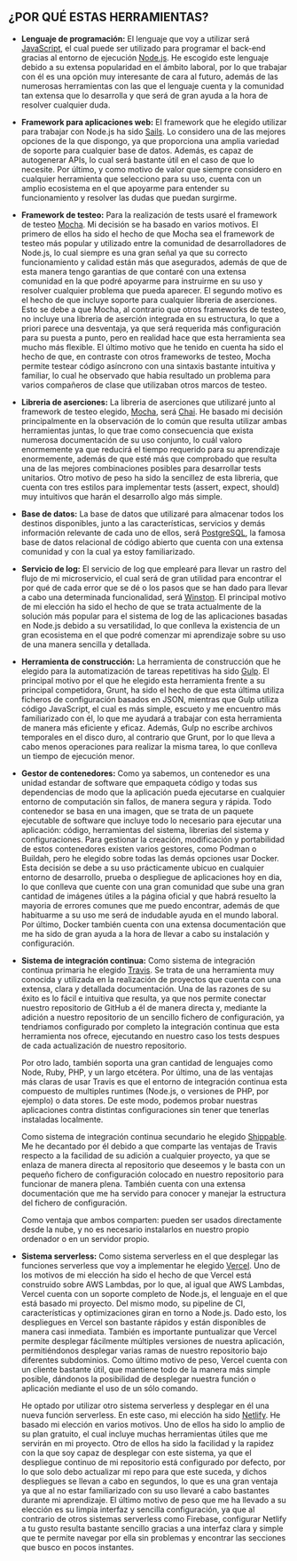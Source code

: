 ## ¿POR QUÉ ESTAS HERRAMIENTAS?
- **Lenguaje de programación:** El lenguaje que voy a utilizar será [JavaScript](https://www.javascript.com/), el cual puede ser utilizado para programar el back-end gracias al entorno de ejecución [Node.js](https://nodejs.org/es/). He escogido este lenguaje debido a su extensa popularidad en el ámbito laboral, por lo que trabajar con él es una opción muy interesante de cara al futuro, además de las numerosas herramientas con las que el lenguaje cuenta y la comunidad tan extensa que lo desarrolla y que será de gran ayuda a la hora de resolver cualquier duda. 

- **Framework para aplicaciones web:** El framework que he elegido utilizar para trabajar con Node.js ha sido [Sails](https://sailsjs.com). Lo considero una de las mejores opciones de la que dispongo, ya que proporciona una amplia variedad de soporte para cualquier base de datos. Además, es capaz de autogenerar APIs, lo cual será bastante útil en el caso de que lo necesite. Por último, y como motivo de valor que siempre considero en cualquier herramienta que selecciono para su uso, cuenta con un amplio ecosistema en el que apoyarme para entender su funcionamiento y resolver las dudas que puedan surgirme.

- **Framework de testeo:** Para la realización de tests usaré el framework de testeo [Mocha](https://mochajs.org/). Mi decisión se ha basado en varios motivos. El primero de ellos ha sido el hecho de que Mocha sea el framework de testeo más popular y utilizado entre la comunidad de desarrolladores de Node.js, lo cual siempre es una gran señal ya que su correcto funcionamiento y calidad están más que asegurados, además de que de esta manera tengo garantias de que contaré con una extensa comunidad en la que podré apoyarme para instruirme en su uso y resolver cualquier problema que pueda aparecer. El segundo motivo es el hecho de que incluye soporte para cualquier libreria de aserciones. Esto se debe a que Mocha, al contrario que otros frameworks de testeo, no incluye una libreria de aserción integrada en su estructura, lo que a priori parece una desventaja, ya que será requerida más configuración para su puesta a punto, pero en realidad hace que esta herramienta sea mucho más flexible. El último motivo que he tenido en cuenta ha sido el hecho de que, en contraste con otros frameworks de testeo, Mocha permite testear código asíncrono con una sintaxis bastante intuitiva y familiar, lo cual he observado que habia resultado un problema para varios compañeros de clase que utilizaban otros marcos de testeo.

- **Libreria de aserciones:** La libreria de aserciones que utilizaré junto al framework de testeo elegido, [Mocha](https://mochajs.org/), será [Chai](https://www.chaijs.com/). He basado mi decisión principalmente en la observación de lo común que resulta utilizar ambas herramientas juntas, lo que trae como consecuencia que exista numerosa documentación de su uso conjunto, lo cuál valoro enormemente ya que reducirá el tiempo requerido para su aprendizaje enormemente, además de que esté más que comprobado que resulta una de las mejores combinaciones posibles para desarrollar tests unitarios. Otro motivo de peso ha sido la sencillez de esta libreria, que cuenta con tres estilos para implementar tests (assert, expect, should) muy intuitivos que harán el desarrollo algo más simple.

- **Base de datos:** La base de datos que utilizaré para almacenar todos los destinos disponibles, junto a las características, servicios y demás información relevante de cada uno de ellos, será [PostgreSQL](https://www.postgresql.org/), la famosa base de datos relacional de código abierto que cuenta con una extensa comunidad y con la cual ya estoy familiarizado. 

- **Servicio de log:** El servicio de log que emplearé para llevar un rastro del flujo de mi microservicio, el cual será de gran utilidad para encontrar el por qué de cada error que se dé o los pasos que se han dado para llevar a cabo una determinada funcionalidad, será [Winston](https://github.com/winstonjs/winston). El principal motivo de mi elección ha sido el hecho de que se trata actualmente de la solución más popular para el sistema de log de las aplicaciones basadas en Node.js debido a su versatilidad, lo que conlleva la existencia de un gran ecosistema en el que podré comenzar mi aprendizaje sobre su uso de una manera sencilla y detallada.

- **Herramienta de construcción:** La herramienta de construcción que he elegido para la automatización de tareas repetitivas ha sido [Gulp](https://gulpjs.com/). El principal motivo por el que he elegido esta herramienta frente a su principal competidora, Grunt, ha sido el hecho de que esta última utiliza ficheros de configuración basados en JSON, mientras que Gulp utiliza código JavaScript, el cual es más simple, escueto y me encuentro más familiarizado con él, lo que me ayudará a trabajar con esta herramienta de manera más eficiente y eficaz. Además, Gulp no escribe archivos temporales en el disco duro, al contrario que Grunt, por lo que lleva a cabo menos operaciones para realizar la misma tarea, lo que conlleva un tiempo de ejecución menor.

- **Gestor de contenedores:** Como ya sabemos, un contenedor es una unidad estandar de software que empaqueta código y todas sus dependencias de modo que la aplicación pueda ejecutarse en cualquier entorno de computación sin fallos, de manera segura y rápida. Todo contenedor se basa en una imagen, que se trata de un paquete ejecutable de software que incluye todo lo necesario para ejecutar una aplicación: código, herramientas del sistema, librerias del sistema y configuraciones. Para gestionar la creación, modificación y portabilidad de estos contenedores existen varios gestores, como Podman o Buildah, pero he elegido sobre todas las demás opciones usar Docker. Esta decisión se debe a su uso prácticamente ubicuo en cualquier entorno de desarrollo, prueba o despliegue de aplicaciones hoy en dia, lo que conlleva que cuente con una gran comunidad que sube una gran cantidad de imágenes útiles a la página oficial y que habrá resuelto la mayoria de errores comunes que me puedo encontrar, además de que habituarme a su uso me será de indudable ayuda en el mundo laboral. Por último, Docker también cuenta con una extensa documentación que me ha sido de gran ayuda a la hora de llevar a cabo su instalación y configuración.

- **Sistema de integración continua:** Como sistema de integración continua primaria he elegido [Travis](https://travis-ci.com/). Se trata de una herramienta muy conocida y utilizada en la realización de proyectos que cuenta con una extensa, clara y detallada documentación. Una de las razones de su éxito es lo fácil e intuitiva que resulta, ya que nos permite conectar nuestro repositorio de GitHub a él de manera directa y, mediante la adición a nuestro repositorio de un sencillo fichero de configuración, ya tendriamos configurado por completo la integración continua que esta herramienta nos ofrece, ejecutando en nuestro caso los tests despues de cada actualización de nuestro repositorio.

  Por otro lado, también soporta una gran cantidad de lenguajes como Node, Ruby, PHP, y un largo etcétera. Por último, una de las ventajas más claras de usar Travis es que el entorno de integración continua esta compuesto de multiples runtimes (Node.js, o versiones de PHP, por ejemplo) o data stores. De este modo, podemos probar nuestras aplicaciones contra distintas configuraciones sin tener que tenerlas instaladas localmente.

  Como sistema de integración continua secundario he elegido [Shippable](https://www.shippable.com/). Me he decantado por él debido a que comparte las ventajas de Travis respecto a la facilidad de su adición a cualquier proyecto, ya que se enlaza de manera directa al repositorio que deseemos y le basta con un pequeño fichero de configuración colocado en nuestro repositorio para funcionar de manera plena. También cuenta con una extensa documentación que me ha servido para conocer y manejar la estructura del fichero de configuración.

  Como ventaja que ambos comparten: pueden ser usados directamente desde la nube, y no es necesario instalarlos en nuestro propio ordenador o en un servidor propio.

- **Sistema serverless:** Como sistema serverless en el que desplegar las funciones serverless que voy a implementar he elegido [Vercel](https://vercel.com). Uno de los motivos de mi elección ha sido el hecho de que Vercel está construido sobre AWS Lambdas, por lo que, al igual que AWS Lambdas, Vercel cuenta con un soporte completo de Node.js, el lenguaje en el que está basado mi proyecto. Del mismo modo, su pipeline de CI, características y optimizaciones giran en torno a Node.js. Dado esto, los despliegues en Vercel son bastante rápidos y están disponibles de manera casi inmediata. También es importante puntualizar que Vercel permite desplegar fácilmente múltiples versiones de nuestra aplicación, permitiéndonos desplegar varias ramas de nuestro repositorio bajo diferentes subdominios. Como último motivo de peso, Vercel cuenta con un cliente bastante útil, que mantiene todo de la manera más simple posible, dándonos la posibilidad de desplegar nuestra función o aplicación mediante el uso de un sólo comando.

  He optado por utilizar otro sistema serverless y desplegar en él una nueva función serverless. En este caso, mi elección ha sido [Netlify](https://netlify.com). He basado mi elección en varios motivos. Uno de ellos ha sido lo amplio de su plan gratuito, el cual incluye muchas herramientas útiles que me servirán en mi proyecto. Otro de ellos ha sido la facilidad y la rapidez con la que soy capaz de desplegar con este sistema, ya que el despliegue continuo de mi repositorio está configurado por defecto, por lo que solo debo actualizar mi repo para que este suceda, y dichos despliegues se llevan a cabo en segundos, lo que es una gran ventaja ya que al no estar familiarizado con su uso llevaré a cabo bastantes durante mi aprendizaje. El último motivo de peso que me ha llevado a su elección es su limpia interfaz y sencilla configuración, ya que al contrario de otros sistemas serverless como Firebase, configurar Netlify a tu gusto resulta bastante sencillo gracias a una interfaz clara y simple que te permite navegar por ella sin problemas y encontrar las secciones que busco en pocos instantes.
